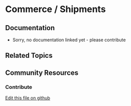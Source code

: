 # Commerce / Shipments

## Documentation

* Sorry, no documentation linked yet - please contribute

## Related Topics

## Community Resources

### Contribute

[Edit this file on github](https://github.com/olafk/controlpanel-documentation-docs/blob/master/md/72en/com_liferay_commerce_shipment_web_internal_portlet_CommerceShipmentPortlet/editCommerceShipment.md)
